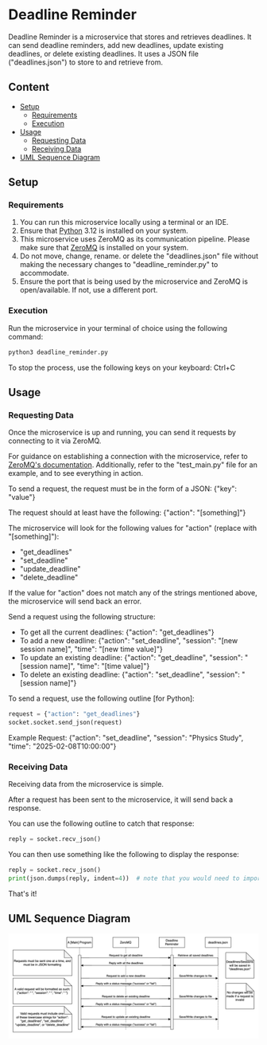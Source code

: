 # Deadline Reminder

Deadline Reminder is a microservice that stores and retrieves deadlines. It can send deadline reminders, add new deadlines, update existing deadlines, or delete existing deadlines. It uses a JSON file ("deadlines.json") to store to and retrieve from.

## Content

- [Setup](#setup)
  - [Requirements](#requirements)
  - [Execution](#execution)
- [Usage](#usage)
  - [Requesting Data](#requesting-data)
  - [Receiving Data](#receiving-data)
- [UML Sequence Diagram](#uml-sequence-diagram)

## Setup

### Requirements

1. You can run this microservice locally using a terminal or an IDE.
2. Ensure that [Python](https://www.python.org/) 3.12 is installed on your system.
3. This microservice uses ZeroMQ as its communication pipeline. Please make sure that [ZeroMQ](https://zeromq.org/download/) is installed on your system.
4. Do not move, change, rename. or delete the "deadlines.json" file without making the necessary changes to "deadline_reminder.py" to accommodate.
5. Ensure the port that is being used by the microservice and ZeroMQ is open/available. If not, use a different port.

### Execution

Run the microservice in your terminal of choice using the following command:


```bash
python3 deadline_reminder.py
```

To stop the process, use the following keys on your keyboard: Ctrl+C

## Usage

### Requesting Data

Once the microservice is up and running, you can send it requests by connecting to it via ZeroMQ.

For guidance on establishing a connection with the microservice, refer to [ZeroMQ's documentation](https://zeromq.org/get-started/?language=python&library=pyzmq#). Additionally, refer to the "test_main.py" file for an example, and to see everything in action.

To send a request, the request must be in the form of a JSON: {"key": "value"}

The request should at least have the following: {"action": "[something]"}

The microservice will look for the following values for "action" (replace with "[something]"):

- "get_deadlines"
- "set_deadline"
- "update_deadline"
- "delete_deadline"

If the value for "action" does not match any of the strings mentioned above, the microservice will send back an error.

Send a request using the following structure:

- To get all the current deadlines: {"action": "get_deadlines"}
- To add a new deadline: {"action": "set_deadline", "session": "[new session name]", "time": "[new time value]"}
- To update an existing deadline: {"action": "get_deadline", "session": "[session name]", "time": "[time value]"}
- To delete an existing deadline: {"action": "set_deadline", "session": "[session name]"}

To send a request, use the following outline [for Python]:

```python
request = {"action": "get_deadlines"}
socket.socket.send_json(request)
```

Example Request: {"action": "set_deadline", "session": "Physics Study", "time": "2025-02-08T10:00:00"}

### Receiving Data

Receiving data from the microservice is simple.

After a request has been sent to the microservice, it will send back a response.

You can use the following outline to catch that response:

```python
reply = socket.recv_json()
```

You can then use something like the following to display the response:

```python
reply = socket.recv_json()
print(json.dumps(reply, indent=4))  # note that you would need to import "json" for "dumps"
```

That's it!

## UML Sequence Diagram

![Screenshot of a UML diagram](readme-assets/uml-sequence-diagram.png)
